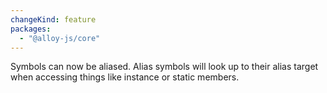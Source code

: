 ```yaml
---
changeKind: feature
packages:
  - "@alloy-js/core"
---
```


Symbols can now be aliased. Alias symbols will look up to their alias target when accessing things like instance or static members.